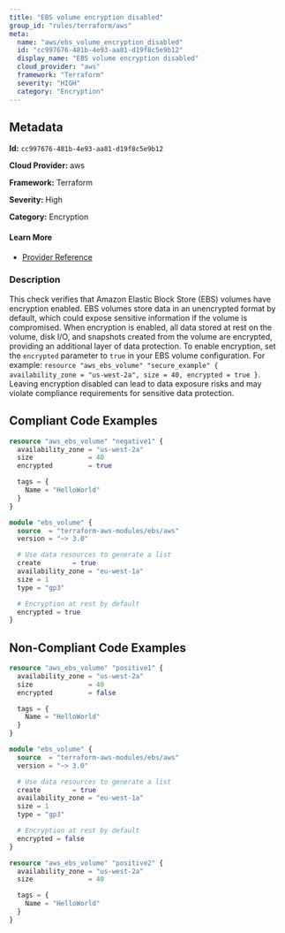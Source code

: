 ```yaml
---
title: "EBS volume encryption disabled"
group_id: "rules/terraform/aws"
meta:
  name: "aws/ebs_volume_encryption_disabled"
  id: "cc997676-481b-4e93-aa81-d19f8c5e9b12"
  display_name: "EBS volume encryption disabled"
  cloud_provider: "aws"
  framework: "Terraform"
  severity: "HIGH"
  category: "Encryption"
---
```

## Metadata

**Id:** `cc997676-481b-4e93-aa81-d19f8c5e9b12`

**Cloud Provider:** aws

**Framework:** Terraform

**Severity:** High

**Category:** Encryption

#### Learn More

 - [Provider Reference](https://registry.terraform.io/providers/hashicorp/aws/latest/docs/resources/ebs_volume#encrypted)

### Description

 This check verifies that Amazon Elastic Block Store (EBS) volumes have encryption enabled. EBS volumes store data in an unencrypted format by default, which could expose sensitive information if the volume is compromised. When encryption is enabled, all data stored at rest on the volume, disk I/O, and snapshots created from the volume are encrypted, providing an additional layer of data protection. To enable encryption, set the `encrypted` parameter to `true` in your EBS volume configuration. For example: `resource "aws_ebs_volume" "secure_example" { availability_zone = "us-west-2a", size = 40, encrypted = true }`. Leaving encryption disabled can lead to data exposure risks and may violate compliance requirements for sensitive data protection.


## Compliant Code Examples
```terraform
resource "aws_ebs_volume" "negative1" {
  availability_zone = "us-west-2a"
  size              = 40
  encrypted         = true

  tags = {
    Name = "HelloWorld"
  }
}

```

```terraform
module "ebs_volume" {
  source  = "terraform-aws-modules/ebs/aws"
  version = "~> 3.0"

  # Use data resources to generate a list
  create        = true
  availability_zone = "eu-west-1a"
  size = 1
  type = "gp3"

  # Encryption at rest by default
  encrypted = true
}
```
## Non-Compliant Code Examples
```terraform
resource "aws_ebs_volume" "positive1" {
  availability_zone = "us-west-2a"
  size              = 40
  encrypted         = false

  tags = {
    Name = "HelloWorld"
  }
}

```

```terraform
module "ebs_volume" {
  source  = "terraform-aws-modules/ebs/aws"
  version = "~> 3.0"

  # Use data resources to generate a list
  create        = true
  availability_zone = "eu-west-1a"
  size = 1
  type = "gp3"

  # Encryption at rest by default
  encrypted = false
}
```

```terraform
resource "aws_ebs_volume" "positive2" {
  availability_zone = "us-west-2a"
  size              = 40

  tags = {
    Name = "HelloWorld"
  }
}

```